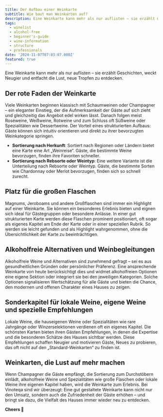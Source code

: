 ```yaml
---
title: Der Aufbau einer Weinkarte
subtitle: Wie baut man Weinkarten auf?
description: Eine Weinkarte kann mehr als nur auflisten – sie erzählt Geschichten, weckt Neugier und entfacht die Lust, neue Tropfen zu entdecken.
tags:
  - winelist
  - alcohol-free
  - beginner's-guide
  - wine-information
  - structure
  - professionals
date: '2024-11-07T07:03:07.000Z'
featured: true
---
```


Eine Weinkarte kann mehr als nur auflisten – sie erzählt Geschichten, weckt Neugier und entfacht die Lust, neue Tropfen zu entdecken.

## **Der rote Faden der Weinkarte**

Viele Weinkarten beginnen klassisch mit Schaumweinen oder Champagner – ein eleganter Einstieg, der die Aufmerksamkeit der Gäste auf sich zieht und gleichzeitig das Angebot edel wirken lässt. Danach folgen meist Roséweine, Weißweine, Rotweine und zum Schluss oft Süßweine oder Spezialitäten wie Dessertweine. Der Vorteil eines strukturierten Aufbaus: Gäste können sich intuitiv orientieren und direkt zu ihrer bevorzugten Weinkategorie springen.

- **Sortierung nach Herkunft**: Sortiert nach Regionen oder Ländern bietet eine Karte eine Art „Weinreise“. Gäste, die bestimmte Weine bevorzugen, finden ihre Favoriten schneller.
- **Sortierung nach Rebsorte oder Weintyp**: Eine weitere Variante ist die Unterteilung nach Rebsorte oder Weintyp. Gäste, die bestimmte Sorten wie Chardonnay oder Merlot bevorzugen, finden sich so schnell zurecht.

## **Platz für die großen Flaschen**

Magnums, Jeroboams und andere Großflaschen sind immer ein Highlight auf einer Weinkarte. Sie können ein besonderes Erlebnis bieten und eignen sich ideal für Gästegruppen oder besondere Anlässe. In einer gut strukturierten Karte werden diese Flaschen prominent positioniert, oft sogar als eigenes Kapitel am Ende der Karte oder in einer speziellen Rubrik. So werden sie leicht gefunden und als Highlight wahrgenommen, ohne die Übersichtlichkeit der Karte zu beeinträchtigen.

## **Alkoholfreie Alternativen und Weinbegleitungen**

Alkoholfreie Weine und Alternativen sind zunehmend gefragt – sei es aus gesundheitlichen Gründen oder persönlicher Präferenz. Eine ansprechende Weinkarte von heute berücksichtigt dies und widmet alkoholfreien Optionen eine eigene Sektion oder integriert sie bei den jeweiligen Kategorien. Solche Optionen signalisieren Wertschätzung für alle Gäste und bieten die Chance, den modernen und offenen Charakter eines Hauses zu zeigen.

## **Sonderkapitel für lokale Weine, eigene Weine und spezielle Empfehlungen**

Lokale Weine, die hauseigenen Weine oder Spezialitäten wie rare Jahrgänge oder Winzerselektionen verdienen oft ein eigenes Kapitel. Die schönsten Karten bieten ihren Gästen Empfehlungen, in denen die Expertise und die besonderen Schätze des Hauses sichtbar werden. Diese Empfehlungen schaffen Neugier und motivieren Gäste, Neues zu probieren, das oft nicht auf den „Standard-Weinkarten“ zu finden ist.

## **Weinkarten, die Lust auf mehr machen**

Wenn Champagner die Gäste empfängt, die Sortierung zum Durchstöbern einlädt, alkoholfreie Weine und Spezialitäten wie große Flaschen oder lokale Weine ihre eigenen Kapitel haben, wird die Weinkarte zum Erlebnis. Bei Vinoteqa sind wir überzeugt: Eine gut gestaltete Weinkarte kann nicht nur den Umsatz, sondern auch die Zufriedenheit der Gäste erhöhen – und bringt sie dazu, die Vielfalt des Hauses immer wieder neu zu entdecken.

**Cheers 🍷**
